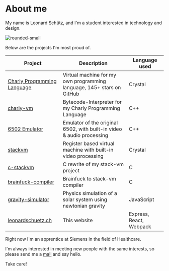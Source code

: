 # About me

My name is Leonard Schütz, and I'm a student interested in technology and design.

![rounded-small](%%PATH%%/selfie.jpg)

Below are the projects I'm most proud of.

| Project                                                              | Description                                                           | Language used           |
|----------------------------------------------------------------------|-----------------------------------------------------------------------|-------------------------|
| [Charly Programming Language](https://github.com/charly-lang/charly) | Virtual machine for my own programming language, 145+ stars on GitHub | Crystal                 |
| [charly-vm](https://github.com/KCreate/charly-vm)                    | Bytecode-Interpreter for my Charly Programming Language               | C++                     |
| [6502 Emulator](https://github.com/KCreate/mos6502)                  | Emulator of the original 6502, with built-in video & audio processing | C++                     |
| [stackvm](https://github.com/KCreate/stackvm)                        | Register based virtual machine with built-in video processing         | Crystal                 |
| [c-stackvm](https://github.com/KCreate/c-stackvm)                    | C rewrite of my stack-vm project                                      | C                       |
| [brainfuck-compiler](https://github.com/KCreate/brainfuck-compiler)  | Brainfuck to stack-vm compiler                                        | C                       |
| [gravity-simulator](https://github.com/KCreate/gravity-simulator)    | Physics simulation of a solar system using newtonian gravity          | JavaScript              |
| [leonardschuetz.ch](https://github.com/KCreate/leonardschuetz.ch)    | This website                                                          | Express, React, Webpack |

Right now I'm an apprentice at Siemens in the field of Healthcare.

I'm always interested in meeting new people with the same interests,
so please send me a [mail](mailto:leni.schuetz@me.com) and say hello.

Take care!
